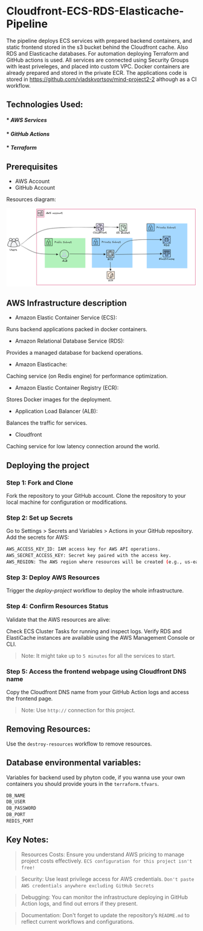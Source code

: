 # Cloudfront-ECS-RDS-Elasticache-Pipeline
The pipeline deploys ECS services with prepared backend containers, and static frontend stored in the s3 bucket behind the Cloudfront cache. Also RDS and Elasticache databases. For automation deploying Terraform and GitHub actions is used. All services are connected using Security Groups with least priveleges, and placed into custom VPC. Docker containers are already prepared and stored in the private ECR. The applications code is stored in https://github.com/vladskvortsov/mind-project2-2 although as a CI workflow.


## Technologies Used:

#### * _AWS Services_
#### * _GitHub Actions_
#### * _Terraform_


## Prerequisites

- AWS Account
- GitHub Account

Resources diagram:

![alt text](diagram2.png)

## AWS Infrastructure description

* Amazon Elastic Container Service (ECS):

Runs backend applications packed in docker containers.

* Amazon Relational Database Service (RDS):

Provides a managed database for backend operations.

* Amazon Elasticache:

Caching service (on Redis engine) for performance optimization.

* Amazon Elastic Container Registry (ECR):

Stores Docker images for the deployment.

* Application Load Balancer (ALB):

Balances the traffic for services.

* Cloudfront

Caching service for low latency connection around the world.

## Deploying the project

### Step 1: Fork and Clone
Fork the repository to your GitHub account. Clone the repository to your local machine for configuration or modifications.

### Step 2: Set up Secrets
Go to Settings > Secrets and Variables > Actions in your GitHub repository.
Add the secrets for AWS:

```sh
AWS_ACCESS_KEY_ID: IAM access key for AWS API operations.
AWS_SECRET_ACCESS_KEY: Secret key paired with the access key.
AWS_REGION: The AWS region where resources will be created (e.g., us-east-1).
```

### Step 3: Deploy AWS Resources
Trigger the _deploy-project_ workflow to deploy the whole infrastructure.

### Step 4: Confirm Resources Status
Validate that the AWS resources are alive:

Check ECS Cluster Tasks for running and inspect logs.
Verify RDS and ElastiCache instances are available using the AWS Management Console or CLI.

> Note: It might take up to `5 minutes` for all the services to start.

### Step 5: Access the frontend webpage using Cloudfront DNS name
Copy the Cloudfront DNS name from your GitHub Action logs and access the frontend page. 

> Note: Use `http://` connection for this project.

## Removing Resources: 

Use the `destroy-resources` workflow to remove resources.

## Database environmental variables:
Variables for backend used by phyton code, if you wanna use your own containers you should provide yours in the `terraform.tfvars`.

```sh
DB_NAME
DB_USER
DB_PASSWORD 
DB_PORT 
REDIS_PORT 
```

## Key Notes:

> Resources Costs:
 Ensure you understand AWS pricing to manage project costs effectively. `ECS configuration for this project isn't free!` 

> Security:
 Use least privilege access for AWS credentials. `Don't paste AWS credentials anywhere excluding GitHub Secrets`

> Debugging:
 You can monitor the infrastructure deploying in GitHub Action logs, and find out errors if they present.

> Documentation:
 Don't forget to update the repository’s `README.md` to reflect current workflows and configurations.